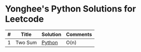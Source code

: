 # Yonghee's Python Solutions for Leetcode

| # | Title                      | Solution                                                                                                    | Comments |
|---|----------------------------|-------------------------------------------------------------------------------------------------------------|----------|
| 1 | Two Sum                    | [Python](https://github.com/Yonghee9106/leetcode/blob/main/Python%20Solution/1_Two_Sum.py)                  | O(n)     |
